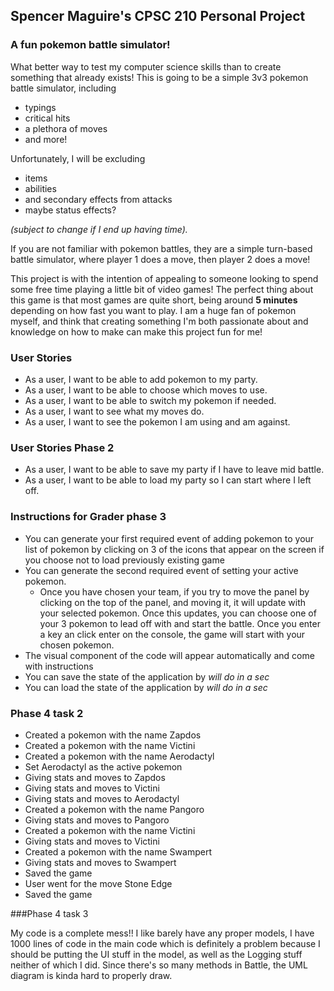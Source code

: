## Spencer Maguire's CPSC 210 Personal Project

### A fun pokemon battle simulator!

What better way to test my computer science skills than to 
create something that already exists! This is going to be a 
simple 3v3 pokemon battle simulator, including 
* typings 
* critical hits 
* a plethora of moves 
* and more! 

Unfortunately, I will be excluding 
* items 
* abilities
* and secondary effects from attacks
* maybe status effects?

*(subject to change if I end up having time).*

If you are
not familiar with pokemon battles, they are a simple turn-based
battle simulator, where player 1 does a move, then player 2 
does a move! 

This project is with the intention of appealing to 
someone looking to spend some free time playing a little bit of 
video games! The perfect thing about this game is that most games
are quite short, being around **5 minutes** depending on how fast you 
want to play. I am a huge fan of pokemon myself, and think that 
creating something I'm both passionate about and knowledge on 
how to make can make this project fun for me!

### User Stories
* As a user, I want to be able to add pokemon to
  my party.
* As a user, I want to be able to choose which moves to use.
* As a user, I want to be able to switch my pokemon if needed.
* As a user, I want to see what my moves do.
* As a user, I want to see the pokemon I am using and am against.

### User Stories Phase 2
* As a user, I want to be able to save my party if I have to leave mid battle.
* As a user, I want to be able to load my party so I can start where I left off. 

### Instructions for Grader phase 3
* You can generate your first required event of adding
pokemon to your list of pokemon by clicking on 3 of the icons
that appear on the screen if you choose not to load previously existing game
* You can generate the second required event of setting your active pokemon.
  * Once you have chosen your team, if you try to move the panel by clicking
  on the top of the panel, and moving it, it will update with your selected
  pokemon. Once this updates, you can choose one of your 3 pokemon to lead off
  with and start the battle. Once you enter a key an click enter on the console,
  the game will start with your chosen pokemon. 
* The visual component of the code will appear automatically and come with instructions
* You can save the state of the application by *will do in a sec*
* You can load the state of the application by *will do in a sec*

### Phase 4 task 2
* Created a pokemon with the name Zapdos 
* Created a pokemon with the name Victini
* Created a pokemon with the name Aerodactyl
* Set Aerodactyl as the active pokemon
* Giving stats and moves to Zapdos
* Giving stats and moves to Victini
* Giving stats and moves to Aerodactyl
* Created a pokemon with the name Pangoro
* Giving stats and moves to Pangoro
* Created a pokemon with the name Victini
* Giving stats and moves to Victini
* Created a pokemon with the name Swampert
* Giving stats and moves to Swampert
* Saved the game
* User went for the move Stone Edge
* Saved the game

###Phase 4 task 3

My code is a complete mess!! I like barely have any proper models,
I have 1000 lines of code in the main code which is definitely a problem
because I should be putting the UI stuff in the model, as well as the Logging stuff
neither of which I did. Since there's so many methods in Battle, the UML diagram
is kinda hard to properly draw. 
